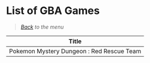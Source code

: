 # List of GBA Games


> *[Back](../games.md) to the menu*

| Title |
| --- |
| Pokemon Mystery Dungeon : Red Rescue Team |



